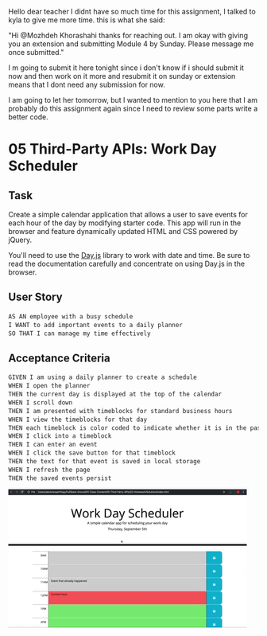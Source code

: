 Hello dear teacher I didnt have so much time for this assignment, I talked to kyla to give me more time. this is what she said:

"Hi @Mozhdeh Khorashahi
 thanks for reaching out. I am okay with giving you an extension and submitting Module 4 by Sunday. Please message me once submitted."
 
I m going to submit it here tonight since i don't know if i should submit it now and then work on it more and resubmit it on sunday or extension means that I dont need any submission for now. 

I am going to let her tomorrow, but I wanted to mention to you here that I am probably do this assignment again since I need to review some parts write a better code.

# 05 Third-Party APIs: Work Day Scheduler

## Task

Create a simple calendar application that allows a user to save events for each hour of the day by modifying starter code. This app will run in the browser and feature dynamically updated HTML and CSS powered by jQuery.

You'll need to use the [Day.js](https://day.js.org/en/) library to work with date and time. Be sure to read the documentation carefully and concentrate on using Day.js in the browser.

## User Story

```md
AS AN employee with a busy schedule
I WANT to add important events to a daily planner
SO THAT I can manage my time effectively
```

## Acceptance Criteria

```md
GIVEN I am using a daily planner to create a schedule
WHEN I open the planner
THEN the current day is displayed at the top of the calendar
WHEN I scroll down
THEN I am presented with timeblocks for standard business hours
WHEN I view the timeblocks for that day
THEN each timeblock is color coded to indicate whether it is in the past, present, or future
WHEN I click into a timeblock
THEN I can enter an event
WHEN I click the save button for that timeblock
THEN the text for that event is saved in local storage
WHEN I refresh the page
THEN the saved events persist
```
![A user clicks on slots on the color-coded calendar and edits the events.](./Assets/05-third-party-apis-homework-demo.gif)


